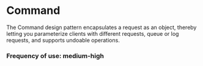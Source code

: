 # Command

The Command design pattern encapsulates a request as an object,
thereby letting you parameterize clients with different requests, queue or log requests,
and supports undoable operations.

### Frequency of use: medium-high